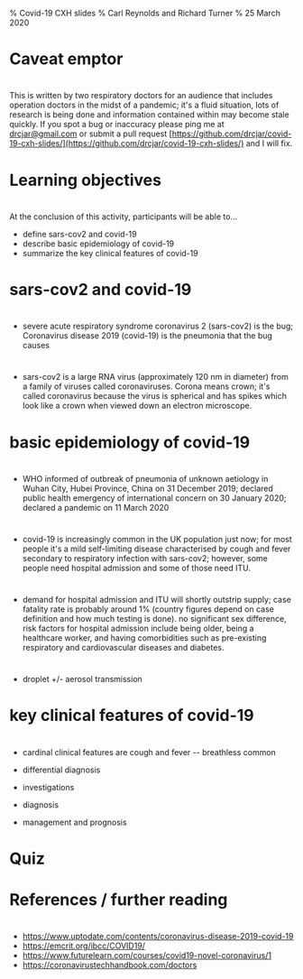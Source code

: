 % Covid-19 CXH slides
% Carl Reynolds and Richard Turner
% 25 March 2020

# Caveat emptor

#

This is written by two respiratory doctors for an audience that includes operation doctors in the midst of a pandemic; it's a fluid situation, lots of research is being done and information contained within may become stale quickly. If you spot a bug or inaccuracy please ping me at [drcjar@gmail.com](drcjar@gmail.com) or submit a pull request [https://github.com/drcjar/covid-19-cxh-slides/](https://github.com/drcjar/covid-19-cxh-slides/) and I will fix.

# Learning objectives

#

At the conclusion of this activity, participants will be able to...

- define sars-cov2 and covid-19
- describe basic epidemiology of covid-19
- summarize the key clinical features of covid-19 

# sars-cov2 and covid-19

#

- severe acute respiratory syndrome coronavirus 2 (sars-cov2) is the bug; Coronavirus disease 2019 (covid-19) is the pneumonia that the bug causes

#

- sars-cov2 is a large RNA virus (approximately 120 nm in diameter) from a family of viruses called coronaviruses. Corona means crown; it's called coronavirus because the virus is spherical and has spikes which look like a crown when viewed down an electron microscope.

# basic epidemiology of covid-19

#

-  WHO informed of outbreak of pneumonia of unknown aetiology in Wuhan City, Hubei Province, China on 31 December 2019; declared public health emergency of international concern on 30 January 2020; declared a pandemic on 11 March 2020

#

- covid-19 is increasingly common in the UK population just now; for most people it's a mild self-limiting disease characterised by cough and fever secondary to respiratory infection with sars-cov2; however, some people need hospital admission and some of those need ITU.

# 

- demand for hospital admission and ITU will shortly outstrip supply; case fatality rate is probably around 1% (country figures depend on case definition and how much testing is done). no significant sex difference, risk factors for hospital admission include being older, being a healthcare worker, and having comorbidities such as pre-existing respiratory and cardiovascular diseases and diabetes.

#

- droplet +/- aerosol transmission

# key clinical features of covid-19 

#

- cardinal clinical features are cough and fever
-- breathless common



- differential diagnosis
- investigations
- diagnosis
- management and prognosis


# Quiz

#

# References / further reading

#

- https://www.uptodate.com/contents/coronavirus-disease-2019-covid-19
- https://emcrit.org/ibcc/COVID19/
- https://www.futurelearn.com/courses/covid19-novel-coronavirus/1
- https://coronavirustechhandbook.com/doctors


